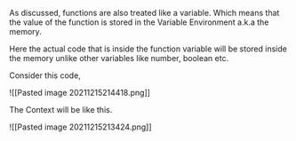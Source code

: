 As discussed, functions are also treated like a variable. Which means that the value of the function is stored in the Variable Environment a.k.a the memory.

Here the actual code that is inside the function variable will be stored inside the memory unlike other variables like number, boolean etc.

Consider this code, 

![[Pasted image 20211215214418.png]]

The Context will be like this.

![[Pasted image 20211215213424.png]]